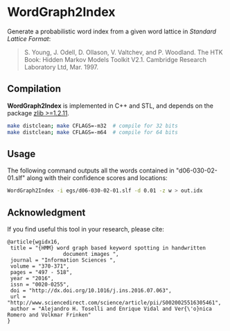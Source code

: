 # WordGraph2Index

Generate a probabilistic word index from a given word lattice in *Standard Lattice Format*:
> S. Young, J. Odell, D. Ollason, V. Valtchev, and P. Woodland. The
> HTK Book: Hidden Markov Models Toolkit V2.1. Cambridge Research
> Laboratory Ltd, Mar. 1997.



## Compilation

**WordGraph2Index** is implemented in C++ and STL, and depends on the
package [zlib >=1.2.11](http://zlib.net/).

```bash
make distclean; make CFLAGS=-m32  # compile for 32 bits
make distclean; make CFLAGS=-m64  # compile for 64 bits
```

## Usage

The following command outputs all the words contained in "d06-030-02-01.slf" along with their confidence scores and locations:

```bash
WordGraph2Index -i egs/d06-030-02-01.slf -d 0.01 -z w > out.idx
```

## Acknowledgment

If you find useful this tool in your research, please cite:

```
@article{wgidx16,
 title = "{HMM} word graph based keyword spotting in handwritten
                  document images ",
 journal = "Information Sciences ",
 volume = "370-371",
 pages = "497 - 518",
 year = "2016",
 issn = "0020-0255",
 doi = "http://dx.doi.org/10.1016/j.ins.2016.07.063",
 url = "http://www.sciencedirect.com/science/article/pii/S0020025516305461",
 author = "Alejandro H. Toselli and Enrique Vidal and Ver{\'o}nica Romero and Volkmar Frinken"
}
```
